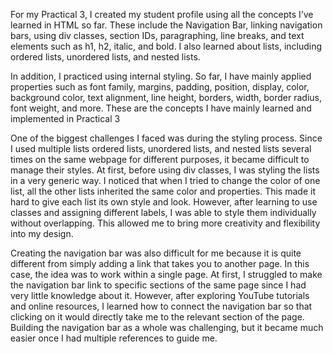 For my Practical 3, I created my student profile using all the concepts I’ve learned in HTML so far. These include the Navigation Bar, linking navigation bars, using div classes, section IDs, paragraphing, line breaks, and text elements such as h1, h2, italic, and bold. I also learned about lists, including ordered lists, unordered lists, and nested lists.

In addition, I practiced using internal styling. So far, I have mainly applied properties such as font family, margins, padding, position, display, color, background color, text alignment, line height, borders, width, border radius, font weight, and more. These are the concepts I have mainly learned and implemented in Practical 3

One of the biggest challenges I faced was during the styling process. Since I used multiple lists ordered lists, unordered lists, and nested lists several times on the same webpage for different purposes, it became difficult to manage their styles. At first, before using div classes, I was styling the lists in a very generic way. I noticed that when I tried to change the color of one list, all the other lists inherited the same color and properties. This made it hard to give each list its own style and look. However, after learning to use classes and assigning different labels, I was able to style them individually without overlapping. This allowed me to bring more creativity and flexibility into my design.

Creating the navigation bar was also difficult for me because it is quite different from simply adding a link that takes you to another page. In this case, the idea was to work within a single page. At first, I struggled to make the navigation bar link to specific sections of the same page since I had very little knowledge about it. However, after exploring YouTube tutorials and online resources, I learned how to connect the navigation bar so that clicking on it would directly take me to the relevant section of the page. Building the navigation bar as a whole was challenging, but it became much easier once I had multiple references to guide me.